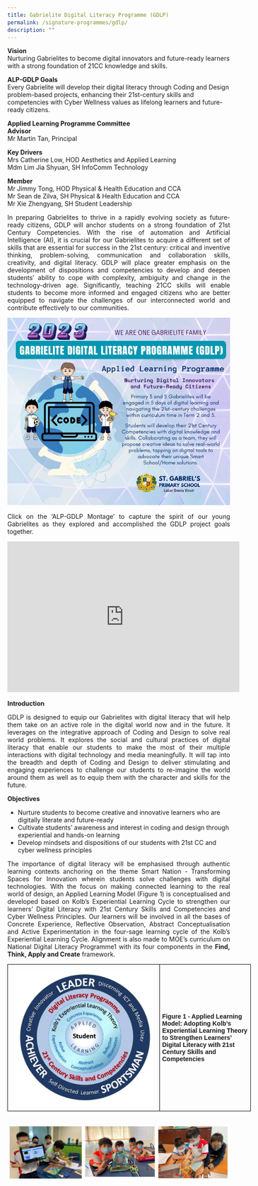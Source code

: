 ```yaml
---
title: Gabrielite Digital Literacy Programme (GDLP)
permalink: /signature-programmes/gdlp/
description: ""
---
```

**Vision** <br>
Nurturing Gabrielites to become digital innovators and future-ready learners with a strong foundation of 21CC knowledge and skills.

**ALP-GDLP Goals** <br>
Every Gabrielite will develop their digital literacy through Coding and Design problem-based projects, enhancing their 21st-century skills and competencies with Cyber Wellness values as lifelong learners and future-ready citizens. 

**Applied Learning Programme Committee** <br>
**Advisor** <br>
Mr Martin Tan, Principal <br>

**Key Drivers** <br>
Mrs Catherine Low, HOD Aesthetics and Applied Learning <br>
Mdm Lim Jia Shyuan, SH InfoComm Technology <br>


**Member** <br>
Mr Jimmy Tong, HOD Physical &amp; Health Education and CCA <br>
Mr Sean de Zilva, SH Physical &amp; Health Education and CCA <br>
Mr Xie Zhengyang, SH Student Leadership <br>

<p align="justify">
In preparing Gabrielites to thrive in a rapidly evolving society as future-ready citizens, GDLP will anchor students on a strong foundation of 21st Century Competencies. With the rise of automation and Artificial Intelligence (AI), it is crucial for our Gabrielites to acquire a different set of skills that are essential for success in the 21st century: critical and inventive thinking, problem-solving, communication and collaboration skills, creativity, and digital literacy. GDLP will place greater emphasis on the development of dispositions and competencies to develop and deepen students’ ability to cope with complexity, ambiguity and change in the technology-driven age. Significantly, teaching 21CC skills will enable students to become more informed and engaged citizens who are better equipped to navigate the challenges of our interconnected world and contribute effectively to our communities.
</p>

![](/images/2023%20alp-gdlp%20for%20p3%20and%20p5_final.jpg)

<p align="justify">
Click on the ‘ALP-GDLP Montage’ to capture the spirit of our young Gabrielites as they explored and accomplished the GDLP project goals together. </p>

<iframe allowfullscreen="" allow="accelerometer; autoplay; clipboard-write; encrypted-media; gyroscope; picture-in-picture; web-share" frameborder="0" title="2021-22 GDLP" src="https://www.youtube.com/embed/rvIY_jRw3tM" height="340" width="525"></iframe>


**Introduction**   
<p align="justify">
	GDLP is designed to equip our Gabrielites with digital literacy that will help them take on an active role in the digital world now and in the future. It leverages on the integrative approach of Coding and Design to solve real world problems. It explores the social and cultural practices of digital literacy that enable our students to make the most of their multiple interactions with digital technology and media meaningfully. It will tap into the breadth and depth of Coding and Design to deliver stimulating and engaging experiences to challenge our students to re-imagine the world around them as well as to equip them with the character and skills for the future.</p>

  
**Objectives** <br>

* Nurture students to become creative and innovative learners who are digitally literate and future-ready  
* Cultivate students’ awareness and interest in coding and design through experiential and hands-on learning  
* Develop mindsets and dispositions of our students with 21st CC and cyber wellness principles 

  
<p align="justify">
The importance of digital literacy will be emphasised through authentic learning contexts anchoring on the theme Smart Nation - Transforming Spaces for Innovation wherein students solve challenges with digital technologies. With the focus on making connected learning to the real world of design, an Applied Learning Model (Figure 1) is conceptualised and developed based on Kolb’s Experiential Learning Cycle to strengthen our learners’ Digital Literacy with 21st Century Skills and Competencies and Cyber Wellness Principles. Our learners will be involved in all the bases of Concrete Experience, Reflective Observation, Abstract Conceptualisation and Active Experimentation in the four-sage learning cycle of the Kolb’s Experiential Learning Cycle. Alignment is also made to MOE’s curriculum on National Digital Literacy Programme1 with its four components in the&nbsp;<b>Find, Think, Apply and Create</b>&nbsp;framework.
</p>

<style type="text/css">
.tg  {border-collapse:collapse;border-spacing:0;margin:0px auto;}
.tg td{border-color:black;border-style:solid;border-width:1px;font-family:Arial, sans-serif;font-size:14px;
  overflow:hidden;padding:10px 5px;word-break:normal;}
.tg th{border-color:black;border-style:solid;border-width:1px;font-family:Arial, sans-serif;font-size:14px;
  font-weight:normal;overflow:hidden;padding:10px 5px;word-break:normal;}
.tg .tg-cly1{text-align:left;vertical-align:middle}
.tg .tg-nrix{text-align:center;vertical-align:middle}
</style>
<table class="tg" style="undefined;table-layout: fixed; width: 551px">
<colgroup>
<col style="width: 345px">
<col style="width: 206px">
</colgroup>
<tbody>
  <tr>
    <td class="tg-nrix"><img src="/images/GDLP4.jpeg" style="width:95%"></td>
    <td class="tg-cly1"><span style="font-weight:bold">Figure 1 - Applied Learning Model: Adopting Kolb’s Experiential Learning Theory to Strengthen Learners’ Digital Literacy with 21st Century Skills and Competencies</span></td>
  </tr>
</tbody>
</table>

<br>


![](/images/gdlp1.png)